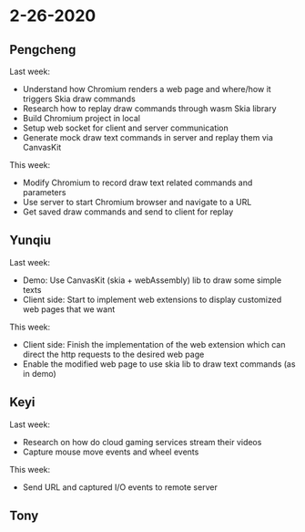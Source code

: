 # 2-26-2020

## Pengcheng

Last week:

- Understand how Chromium renders a web page and where/how it triggers Skia draw commands
- Research how to replay draw commands through wasm Skia library
- Build Chromium project in local
- Setup web socket for client and server communication
- Generate mock draw text commands in server and replay them via CanvasKit

This week:

- Modify Chromium to record draw text related commands and parameters
- Use server to start Chromium browser and navigate to a URL
- Get saved draw commands and send to client for replay

## Yunqiu


Last week:

- Demo: Use CanvasKit (skia + webAssembly) lib to draw some simple texts
- Client side: Start to implement web extensions to display customized web pages that we want 


This week:

- Client side: Finish the implementation of the web extension which can direct the http requests to the desired web page
- Enable the modified web page to use skia lib to draw text commands (as in demo) 


## Keyi

Last week:

- Research on how do cloud gaming services stream their videos
- Capture mouse move events and wheel events

This week:

- Send URL and captured I/O events to remote server

## Tony
